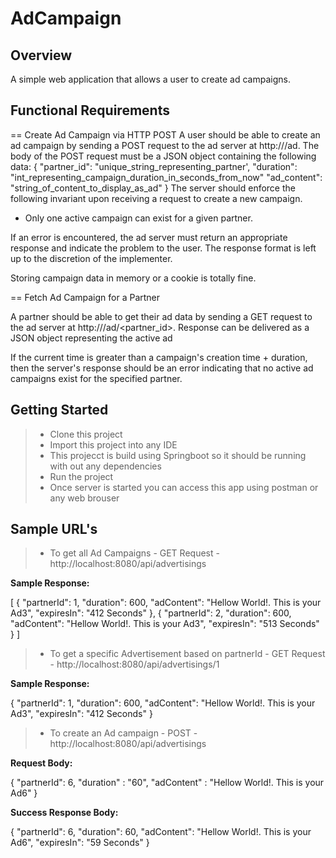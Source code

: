 # AdCampaign
Overview
--------
A simple web application that allows a user to create ad campaigns. 

Functional Requirements
-----------------------
== Create Ad Campaign via HTTP POST
A user should be able to create an ad campaign by sending a POST request to the ad server at http://<host>/ad.  The body of the POST request must be a JSON object containing the following data:
{
"partner_id": "unique_string_representing_partner',
"duration": "int_representing_campaign_duration_in_seconds_from_now"
"ad_content": "string_of_content_to_display_as_ad"
}
The server should enforce the following invariant upon receiving a request to create a new campaign.

* Only one active campaign can exist for a given partner.

If an error is encountered, the ad server must return an appropriate response and indicate the problem to the user.  The response format is left up to the discretion of the implementer.

Storing campaign data in memory or a cookie is totally fine.

== Fetch Ad Campaign for a Partner

A partner should be able to get their ad data by sending a GET request to the ad server at http://<host>/ad/<partner_id>.  Response can be delivered as a JSON object representing the active ad

If the current time is greater than a campaign's creation time + duration, then the server's response should be an error indicating that no active ad campaigns exist for the specified partner.

Getting Started
-------------------

>- Clone this project
>- Import this project into any IDE
>- This projecct is build using Springboot so it should be running with out any dependencies
>- Run the project
>- Once server is started you can access this app using postman or any web brouser

Sample URL's
-------------

>- To get all Ad Campaigns - GET Request - http://localhost:8080/api/advertisings

**Sample Response:**

 [
  {
    "partnerId": 1,
    "duration": 600,
    "adContent": "Hellow World!. This is your Ad3",
    "expiresIn": "412 Seconds"
  },
  {
    "partnerId": 2,
    "duration": 600,
    "adContent": "Hellow World!. This is your Ad3",
    "expiresIn": "513 Seconds"
  }
]


>- To get a specific Advertisement based on partnerId - GET Request - http://localhost:8080/api/advertisings/1

**Sample Response:**

{
    "partnerId": 1,
    "duration": 600,
    "adContent": "Hellow World!. This is your Ad3",
    "expiresIn": "412 Seconds"
  }
  
>- To create an Ad campaign - POST - http://localhost:8080/api/advertisings

**Request Body:**

{	"partnerId": 6,
	"duration" : "60",
  "adContent" : "Hellow World!. This is your Ad6"
}

**Success Response Body:**

{
  "partnerId": 6,
  "duration": 60,
  "adContent": "Hellow World!. This is your Ad6",
  "expiresIn": "59 Seconds"
}


